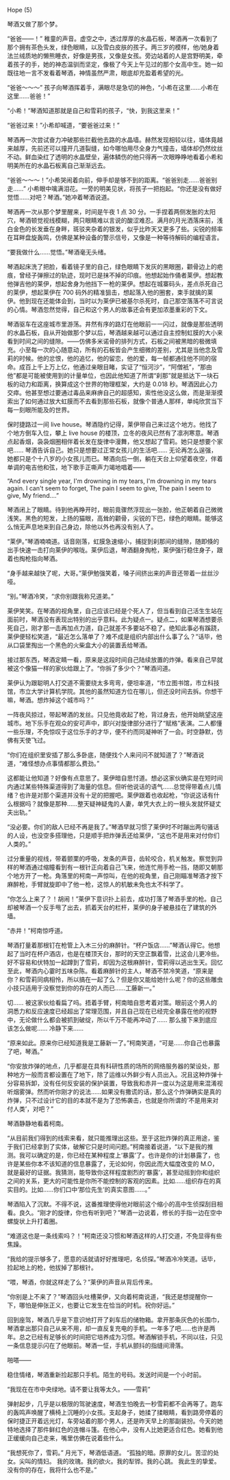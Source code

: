 Hope (5)

琴酒又做了那个梦。

“爸爸——！” 稚童的声音。虚空之中，透过厚厚的水晶石板，琴酒再一次看到了那个拥有茶色头发，绿色眼睛，以及雪白皮肤的孩子。两三岁的模样，他/她身着法兰绒质地的懒熊睡衣，好像是男孩，又像是女孩。旁边站着的人是宫野明美，牵着孩子的手，她的神态温驯而坚定，像极了今天上午见过的那个女高中生。她一如既往地一言不发看着琴酒，神情虽然严肃，眼底却充盈着希望的光。

“爸爸～～～” 孩子向琴酒挥着手，满眼尽是急切的神色，“小希在这里……小希在这里……爸爸！”

“小希！”琴酒知道那就是自己和雪莉的孩子，“快，到我这里来！”

“爸爸过来！”小希却喊道，“要爸爸过来！”

琴酒再一次尝试奋力冲破那些拦截他去路的水晶墙。赫然发现相较以往，墙体竟越来越厚，先前还可以撞开几道裂缝，如今哪怕用尽全身力气撞击，墙体却仍然纹丝不动。鲜血染红了透明的水晶壁垒，遍体鳞伤的他只得再一次眼睁睁地看着小希和明美所在的水晶石板离自己渐渐远去。

“爸爸～～～！”小希哭闹着向前，伸手却是够不到的距离。“爸爸别走……爸爸别走……” 小希眼中噙满泪花。一旁的明美见状，将孩子一把抱起。“你还是没有做好觉悟……对吧？琴酒。”她冲着琴酒说道。

琴酒再一次从那个梦里醒来，时间是午夜 1 点 30 分。一手捏着两侧发胀的太阳穴，琴酒顿觉视线模糊，两只眼睛难以言说的酸涩难忍。满月的月光洒落床前，浅白金色的长发垂在身畔，斑驳夹杂着的银发，似乎比昨天又更多了些。尖锐的频率在耳畔盘旋轰鸣，仿佛是某种设备的警示信号，又像是一种等待解码的编程语言。

“要我做什么……觉悟。”琴酒毫无头绪。

琴酒起床洗了把脸，看着镜子里的自己，绿色眼睛下发灰的黑眼圈，颧骨边上的疤痕，曾经子弹擦过的轨迹，现时已是抹不掉的印痕。他想起始作俑者莱伊。想起教他弹吉他的莱伊，想起舍身为他挡下一枪的莱伊。想起在城寨码头，差点杀死自己的莱伊，想起莱伊在 700 码外的精准狙击，想起落入他的圈套，束手就擒的莱伊。他到现在还能体会到，当时以为莱伊已被基尔杀死时，自己那空落落不可言说的心情。琴酒忽然觉得，自己和这个男人的故事还会有更加浓墨重彩的下文。

琴酒驱车在这座城市里游荡。井然有序的路灯在他眼前一一闪过，就像是那些透明的水晶石板，自从开始做那个梦以后，琴酒越来越可以通过自主控制虹膜的大小来看到时间之间的缝隙。——仿佛多米诺骨的排列方式，石板之间被黑暗的极微填充。小至每一次的心随意动，所有的石板皆会产生细微的差别，尤其是当他念及雪莉的时候。他的忿恨，他的追忆，他的留恋，他的爱，每一帧都通往他不同的宿命。成百上千上万上亿，他通过亲眼目睹，实证了“恒河沙”，“阿僧衹”，“那由他”都是可能被使用到的计量单位，也因此他知道了所谓“刹那”就是抵达下一块石板的动力和距离，换算成这个世界的物理框架，大约是 0.018 秒。琴酒因此心力交瘁。他甚至想过要通过毒品来麻痹自己的超感知，索性他没这么做，而是渐渐摸索出了如何通过放大虹膜而不去看到那些石板，就像个普通人那样，单纯欣赏当下每一刻眼所能及的世界。

保时捷路过一间 live house。琴酒隐约记得，莱伊带自己来过这个地方。他找了个地方倒车入位，攀上 live house 的楼顶，立冬的夜风已然有了凛冽寒意。琴酒点起香烟，袅袅烟圈相伴着长发在旋律中漫舞，他又想起了雪莉。她只是想要个家吧…… 琴酒告诉自己。她只是想要过正常女孩儿的生活吧…… 无论再怎么逞强，她都只是个十八岁的小女孩儿而已。琴酒向后一倒，躺在天台上仰望着夜空，伴着单调的电吉他和弦，地下歌手正嘶声力竭地唱着——

“And every single year,
I'm drowning in my tears,
I'm drowning in my tears again.
I can't seem to forget,
The pain I seem to give,
The pain I seem to give,
My friend….”

琴酒闭上了眼睛。待到他再睁开时，眼前竟骤然浮现出一张脸，他正朝着自己微微浅笑。黑色的短发，上扬的猫眼，高耸的颧骨，尖锐的下巴，绿色的眼睛。能够这么悄无声息地来到自己身边，除他以外也再没有别人了。

“莱伊。”琴酒喃喃道。话音刚落，虹膜急速缩小，捕捉到刹那间的缝隙，随即倏的出手快速一击打向莱伊的喉咙。莱伊后退，琴酒翻身掏枪，莱伊强行稳住身子，跟着也掏枪指向琴酒。

“身手越来越快了呢，大哥。”莱伊勉强笑着，嗓子间挤出来的声音还带着一丝丝沙哑。

“别。”琴酒冷笑，“求你别跟我称兄道弟。”

莱伊笑笑。在琴酒的视角里，自己应该已经是个死人了，但当看到自己活生生站在面前时，琴酒没有表现出特别的出乎意料。此为疑点一。疑点二，如果琴酒想要杀死自己，刚才那一击再加点力道，自己就差不多要站不稳了。绝知此事必有蹊跷，莱伊便轻松笑道，“最近怎么落单了？难不成是组织内部出什么事了么？”话毕，他从口袋里掏出一个黑色的火柴盒大小的装置丢给琴酒。

接过那东西，琴酒定睛一看，原来是这段时间自己陆续放置的炸弹。看来自己早就被这个像猫一样的家伙给跟上了。“你拆了多少个？”琴酒问道。

莱伊认为跟聪明人打交道不需要绕太多弯弯，便坦率道，“市立图书馆，市立科技馆，市立大学计算机学院。其他的虽然知道方位在哪儿，但还没时间去拆。你想干嘛，琴酒。想炸掉这个城市吗？”

一阵夜风掠过，带起琴酒的发丝。只见他竟收起了枪，背过身去，他开始眺望这座城市。地下乐手在观众的安可声中，即兴对旋律部分进行了“赋格”表演。二人都懂一些乐理，不免惊叹于这位乐手的才华，便不约而同凝神听了一会。时空静默，仿佛有天使飞过。

“你们在组织里安插了那么多卧底，随便找个人来问问不就知道了？”琴酒说道，“难怪想办点事情都那么费劲。”

这都能让他知道？好像有点意思了。莱伊暗自思忖道。想必这家伙确实是在短时间内通过某些特殊渠道得到了海量的信息。但听他说话的语气……总觉得带着点儿情绪？也许是对那个渠道并没有十足的把握吧。莱伊跟着也收起枪，“你说这话有什么根据吗？就像是那种……整天疑神疑鬼的人妻，单凭大衣上的一根头发就怀疑丈夫出轨。”

“没必要。你们的敌人已经不再是我了。”琴酒早就习惯了莱伊时不时蹦出两句骚话的人设，也没空多搭理他，只是顺手把炸弹丢还给莱伊，“这也不是用来对付你们人类的。”

过分重量的视线，带着颤栗的呼吸，发条的声音，齿轮咬合，机关触发。察觉到异样的琴酒通过缩瞳看到有一根针正向着自己飞来，他连忙用手枪一挡，随即又朝那个地方开了一枪。角落里的柯南一声惊叫，在他的视角里，自己刚瞄准琴酒才按下麻醉枪，手臂就旋即中了他一枪，这惊人的机敏未免也太不科学了。

“你怎么上来了？！胡闹！”莱伊下意识扑上前去，成功打落了琴酒手里的枪。自己却被琴酒一个反手甩了出去，抓着天台的栏杆，莱伊的身子被悬挂在了建筑的外墙。

“赤井！”柯南惊呼道。

琴酒打量着那根钉在枪管上入木三分的麻醉针。“杯户饭店……”琴酒认得它。他想起了当时在杯户酒店，也是在楼顶天台，那时的天空正飘着雪，比这会儿更冷些。好不容易和伏特加一起蹲到了雪莉，却因为这根麻醉针，雪莉得以逃出生天。回忆至此，琴酒内心霎时五味杂陈。看着麻醉针的主人，琴酒不禁冷笑道，“原来是你？和雪莉同病相怜，所以搞在一起了么？但是你又能给她什么呢？你的这些雕虫小技只适用于没察觉到你的存在的人而已……工藤新一。”

切…… 被这家伙给看扁了吗。捂着手臂，柯南暗自思考着对策。眼前这个男人的洞悉力和反应速度已经超出了常理范围，并且自己现在已经完全暴露在他的视野中，无论做什么都会被抓到破绽，所以千万不能再冲动了…… 那么接下来到底应该怎么做呢…… 冷静下来……

“原来如此。原来你已经知道我是工藤新一了。”柯南笑道，“可是……你自己也暴露了吧，琴酒。”

“你安放炸弹的地点，几乎都是在具有科研性质的场所的网络服务器的架设处，那种地方一般而言都设置在了地下，除了运维以外鲜少有人员出入。况且这种炸弹十分容易拆卸，没有任何反安装的保护装置，导致我和赤井一度以为这是用来混淆视听烟雾弹。然而听你刚才的说法……如果没有撒谎的话，那么这个炸弹确实是真的炸弹，只不过设计它的目的本就不是为了恐怖袭击，也就是你所谓的‘不是用来对付人类’，对吧？”

琴酒静静地看着柯南。

“从目前我们得到的线索来看，就只能推理出这些。至于这批炸弹的真正用途，鉴于我们已经拿到了实体，破解它只是时间问题。”柯南接着说道，“以下是我的推测。我可以确定的是，你已经在某种程度上‘暴露’了。也许是你的计划暴露了，也许是某些你本不该知道的信息暴露了，无论如何，你因此而大幅度改变的 M.O，就是最好的证据。我猜测，能导致你这样程度剧烈的‘暴露’，甚至动摇到你和组织之间的关系，更大的可能性是你所不能控制的客观的因素。比如……组织存在的真实目的。比如……你们口中‘那位先生’的真实意图……。”

琴酒陷入了沉默。不得不说，这番推理使得他对眼前这个缩小的高中生侦探刮目相看。良久。“刚才的旋律，你也有听到吧？”琴酒一边说着，修长的手指一边在空中螺旋状上升打着圈。

“难道这也是一条线索吗？！”柯南还没习惯和琴酒这样的人打交道，不免显得有些焦躁。

“我给的提示够多了，愿意的话就请好好推理吧，名侦探。”琴酒冷冷笑道。话毕，捡起地上的枪，他拔掉了那根针。

“喂，琴酒，你就这样走了么？”莱伊的声音从背后传来。

“你别是上不来了？”琴酒回头吐槽莱伊，又向着柯南说道，“我还是想提醒你一下，哪怕是伸张正义，也要让它发生在恰当的时机。祝你好运。”

回到座驾，琴酒几乎是下意识地打开了刹车后的储物箱。拿开那条灰色的长围巾，琴酒拿出那只自己从来不用，却一直反复充电的手机。一年多了吧……也许是两年。总之已经有足够长的时间把它培养成为习惯。琴酒解锁手机，不同以往，只见一条信息提示闪在了他眼前。琴酒一怔，手机从颤抖的指缝间滑落。

啪嗒——

稳住情绪，琴酒重新捡起那只手机。陌生的号码。发送时间是一个小时前。

“我现在在市中央绿地。请不要让我等太久。——雪莉”

弹射起步，几乎是以极限的驾驶速度，琴酒生怕晚去一秒雪莉都不会再等了。跑车的轰鸣声唤醒了横椅上沉睡的小女孩。支起身子，她揉了揉眼睛，看到路旁停着的保时捷正开着远光灯，车旁站着的那个男人，还是昨天早上的那副装扮。今天的她特地选择了那件鲜红色的连帽斗篷。在他心中，没有人比她更适合红色。她看到他正缓缓向自己走来，嘴里仿佛在说着些什么。

“我想死你了，雪莉。”
月光下，琴酒低语道。
“孤独的暗。原罪的女儿。苦涩的处女。尖叫的情妇。
我的玫瑰。我的欲火。我的犁铧。我的心跳。
我此生的挚爱。没有你的存在，我将什么也不是。”

